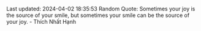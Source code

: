 Last updated: 2024-04-02 18:35:53
Random Quote: Sometimes your joy is the source of your smile, but sometimes your smile can be the source of your joy. - Thích Nhất Hạnh